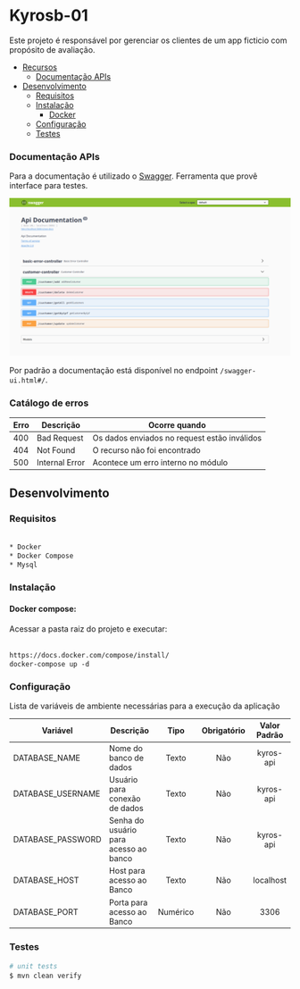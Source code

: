 # Kyrosb-01

Este projeto é responsável por gerenciar os clientes de um app ficticio com propósito de avaliação.

- [Recursos](#recursos)
  - [Documentação APIs](#documentação-apis)
- [Desenvolvimento](#desenvolvimento)
  - [Requisitos](#requisitos)
  - [Instalação](#instalação)
    - [Docker](#docker-compose)
  - [Configuração](#configuração)
  - [Testes](#Testes)
  
### Documentação APIs

Para a documentação é utilizado o [Swagger](https://swagger.io/). Ferramenta que provê interface para testes.

![swagger](./docs/images/swagger.png)

Por padrão a documentação está disponível no endpoint `/swagger-ui.html#/`.

### Catálogo de erros

| Erro | Descrição           | Ocorre quando                                                  |
| ---- | ------------------- | -------------------------------------------------------------- |
|  400 | Bad Request         | Os dados enviados no request estão inválidos                   |
|  404 | Not Found           | O recurso não foi encontrado                                   |
|  500 | Internal Error      | Acontece um erro interno no módulo                             |

## Desenvolvimento

### Requisitos

```

* Docker
* Docker Compose
* Mysql

```

### Instalação

#### Docker compose:

Acessar a pasta raiz do projeto e executar:

```

https://docs.docker.com/compose/install/
docker-compose up -d

```

### Configuração

Lista de variáveis de ambiente necessárias para a execução da aplicação

| Variável               | Descrição                             |   Tipo   | Obrigatório |  Valor Padrão   |
| ---------------------- | ------------------------------------- | :------: | :---------: | :-------------: |
| DATABASE_NAME          | Nome do banco de dados                |  Texto   |     Não     |    kyros-api    |
| DATABASE_USERNAME      | Usuário para conexão de dados         |  Texto   |     Não     |    kyros-api    |
| DATABASE_PASSWORD      | Senha do usuário para acesso ao banco |  Texto   |     Não     |    kyros-api    |
| DATABASE_HOST          | Host para acesso ao Banco             |  Texto   |     Não     |    localhost    |
| DATABASE_PORT          | Porta para acesso ao Banco            | Numérico |     Não     |      3306       |


### Testes

```bash
# unit tests
$ mvn clean verify

```